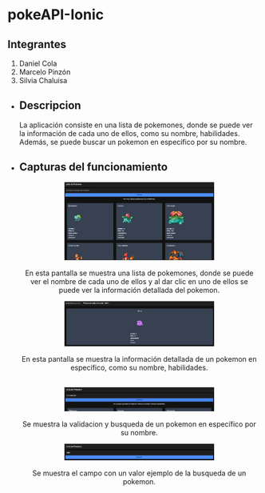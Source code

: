 <h1>pokeAPI-Ionic</h1>

<h2>Integrantes</h2>
<ol>
  <li>Daniel Cola</li>
  <li>Marcelo Pinzón</li>
  <li>Silvia Chaluisa</li>
</ol>

<ul>
  <li>
    <h2>Descripcion</h2>
    <p>La aplicación consiste en una lista de pokemones, donde 
    se puede ver la información de cada uno de ellos, como su
    nombre, habilidades. Además, se puede buscar un
    pokemon en específico por su nombre.</p>
  </li>
  <li>
    <h2>Capturas del funcionamiento</h2>
    <div align="center">
      <img src="screenshoots/Vista-lista.png" alt="Vista lista" width="300"/>
      <p>
        En esta pantalla se muestra una lista de pokemones,
        donde se puede ver el nombre de cada uno de ellos y
        al dar clic en uno de ellos se puede ver la información
        detallada del pokemon.
      </p>
    </div>
    <div align="center">
      <img src="screenshoots/Vista-detalle.png" alt="Vista detalle" width="300"/>
      <p>
        En esta pantalla se muestra la información detallada
        de un pokemon en específico, como su nombre, habilidades.
      </p>
      <br/>
    </div>
    <div align="center">
      <img src="screenshoots/Vista-busqueda.png" alt="Vista busqueda" width="300"/>
      <p>
        Se muestra la validacion y busqueda de un pokemon en
        específico por su nombre.
      </p>
      <img
        src="screenshoots/Vista-busqueda-2.png"
        alt="Vista busqueda 2"
        width= "300"
      />
      <p>
        Se muestra el campo con un valor ejemplo de la
        busqueda de un pokemon.
      </p>
    </div>
  </li>
</ul>
